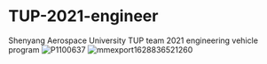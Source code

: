 # TUP-2021-engineer
Shenyang Aerospace University TUP team 2021 engineering vehicle program
![P1100637](https://user-images.githubusercontent.com/89326889/130340691-975f5855-da5d-4a15-baea-cd0814e76f2b.JPG)
![mmexport1628836521260](https://user-images.githubusercontent.com/89326889/130340694-fb69d8b8-a6b2-46bd-ae15-f930fed55a87.jpg)
